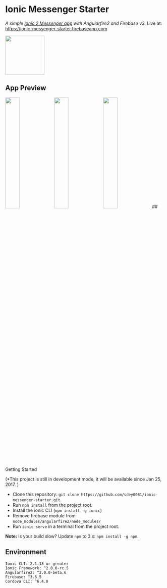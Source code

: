 # Ionic Messenger Starter
 _A simple [Ionic 2 Messenger app](https://market.ionic.io/starters/ionic-messenger-starter) with Angularfire2 and Firebase v3._ Live at: https://ionic-messenger-starter.firebaseapp.com

 <img src="https://s3.amazonaws.com/ionic-marketplace/ionic-messenger-starter/icon.png" width="124px" />


## App Preview
 <img src="https://s3.amazonaws.com/ionic-marketplace/ionic-messenger-starter/screenshot_1.png" width="30%" />
 <img src="https://s3.amazonaws.com/ionic-marketplace/ionic-messenger-starter/screenshot_2.png" width="30%" />
 <img src="https://s3.amazonaws.com/ionic-marketplace/ionic-messenger-starter/screenshot_3.png" width="30%" />
## Getting Started

(*This project is still in development mode, it will be available since Jan 25, 2017. )

* Clone this repository: `git clone https://github.com/sdey0081/ionic-messenger-starter.git`.
* Run `npm install` from the project root.
* Install the ionic CLI (`npm install -g ionic`)
* Remove firebase module from `node_modules/angularfire2/node_modules/`
* Run `ionic serve` in a terminal from the project root.

**Note:** Is your build slow? Update `npm` to 3.x: `npm install -g npm`.

## Environment
```
Ionic CLI: 2.1.18 or greater
Ionic Framework: ^2.0.0-rc.5
Angularfire2: ^2.0.0-beta.6
Firebase: ^3.6.5
Cordova CLI: ^6.4.0
```
